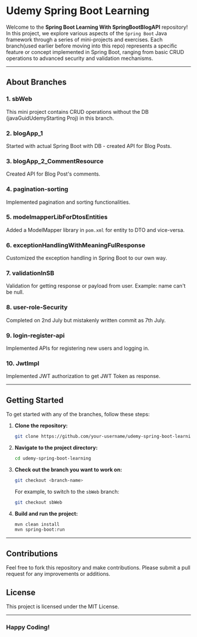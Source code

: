 # Udemy Spring Boot Learning
Welcome to the **Spring Boot Learning With SpringBootBlogAPI** repository! In this project, we explore various aspects of the `Spring Boot` Java framework through a series of mini-projects and exercises. Each branch(used earlier before moving into this repo) represents a specific feature or concept implemented in Spring Boot, ranging from basic CRUD operations to advanced security and validation mechanisms.

---

## About Branches

### 1. **sbWeb**
This mini project contains CRUD operations without the DB (javaGuidUdemyStarting Proj) in this branch.

### 2. **blogApp_1**
Started with actual Spring Boot with DB - created API for Blog Posts.

### 3. **blogApp_2_CommentResource**
Created API for Blog Post's comments.

### 4. **pagination-sorting**
Implemented pagination and sorting functionalities.

### 5. **modelmapperLibForDtosEntities**
Added a ModelMapper library in `pom.xml` for entity to DTO and vice-versa.

### 6. **exceptionHandlingWithMeaningFulResponse**
Customized the exception handling in Spring Boot to our own way.

### 7. **validationInSB**
Validation for getting response or payload from user. Example: name can't be null.

### 8. **user-role-Security**
Completed on 2nd July but mistakenly written commit as 7th July.

### 9. **login-register-api**
Implemented APIs for registering new users and logging in.

### 10. **JwtImpl**
Implemented JWT authorization to get JWT Token as response.

---

## Getting Started

To get started with any of the branches, follow these steps:

1. **Clone the repository:**

    ```sh
    git clone https://github.com/your-username/udemy-spring-boot-learning.git
    ```

2. **Navigate to the project directory:**

    ```sh
    cd udemy-spring-boot-learning
    ```

3. **Check out the branch you want to work on:**

    ```sh
    git checkout <branch-name>
    ```

    For example, to switch to the `sbWeb` branch:

    ```sh
    git checkout sbWeb
    ```

4. **Build and run the project:**

    ```sh
    mvn clean install
    mvn spring-boot:run
    ```

---

## Contributions

Feel free to fork this repository and make contributions. Please submit a pull request for any improvements or additions.

## License

This project is licensed under the MIT License.

---

### Happy Coding!
